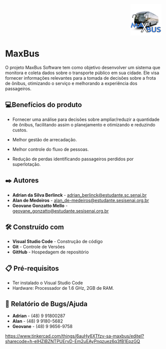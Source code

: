 <div align= "right">
<img src= "logo.png"
height="100px"/>
</div>

# MaxBus

O projeto MaxBus Software tem como objetivo desenvolver um sistema que monitora e coleta dados sobre o transporte público em sua cidade. Ele visa fornecer informações relevantes para a tomada de decisões sobre a frota de ônibus, otimizando o serviço e melhorando a experiência dos passageiros.


## 💻Benefícios do produto

- Fornecer uma análise para decisões sobre ampliar/reduzir a quantidade de ônibus, facilitando assim o planejamento e otimizando e reduzindo custos. 

- Melhor gestão de arrecadação.

- Melhor controle do fluxo de pessoas.

- Redução de perdas identificando passageiros perdidos por superlotação.








## ✒️ Autores

- **Adrian da Silva Berlinck** - adrian_berlinck@estudante.sc.senai.br
- **Alan de Medeiros** - alan_de-medeiros@estudante.sesisenai.org.br
- **Geovane Gonzatto Mello** - geovane_gonzatto@estudante.sesisenai.org.br


## 🛠️ Construído com

- **Visual Studio Code** - Construção de código
- **Git** - Controle de Versões
- **GitHub** - Hospedagem de repositório


## 📋 Pré-requisitos

- Ter instalado o Visual Studio Code
- Hardware: Processador de 1.6 GHz, 2GB de RAM.

## 👾 Relatório de Bugs/Ajuda

- **Adrian** - (48) 9 91800287
- **Alan** - (48) 9 9180-5682
- **Geovane** - (48) 9 9656-9758


https://www.tinkercad.com/things/6auHy6XTfzv-sa-maxbus/editel?sharecode=h-elHZIBZNTPUErvD-Em2uEAyPnqzuez6q3fB1EpzGQ

